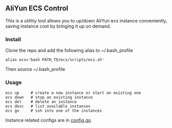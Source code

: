 ## AliYun ECS Control

This is a utilitiy tool allows you to up/down AliYun ecs instance conveniently, saving instance cost by bringing it up on demand. 

### Install

Clone the repo and add the following alias to ~/.bash_profile
```
alias ecs='bash PATH_TO/ecs/scripts/ecs.sh'
```
Then source ~/.bash_profile

### Usage

```
ecs up     # create a new instance or start an existing one
ecs down   # stop an existing instance
ecs del    # delete an instance
ecs desc   # list available instances
ecs go     # ssh into one of the instances
```

Instance related configs are in [config.go](https://github.com/iamjinlei/ecs/blob/master/config.go)
